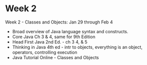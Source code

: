 Week 2
=============
Week 2 - Classes and Objects: Jan 29 through Feb 4

* Broad overview of Java language syntax and constructs.
* Core Java Ch 3 & 4, same for 9th Edition
* Head First Java 2nd Ed. - ch 3 4, & 5
* Thinking in Java 4th ed - intr to objects, everything is an object, operators, controlling execution
* Java Tutorial Online - Classes and Objects

